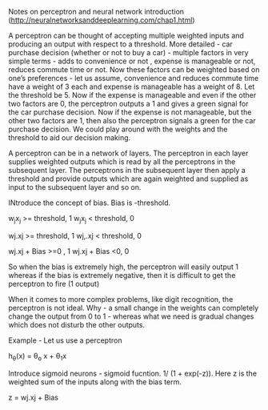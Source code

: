 Notes on perceptron and neural network introduction (http://neuralnetworksanddeeplearning.com/chap1.html)

A perceptron can be thought of accepting multiple weighted inputs and producing an output with respect to a threshold. More detailed - car purchase decision (whether or not to buy a car) - multiple factors in very simple terms - adds to convenience or not , expense is manageable or not, reduces commute time or not. Now these factors can be weighted based on one’s preferences - let us assume, convenience and reduces commute time have a weight of 3 each and expense is manageable has a weight of 8. Let the threshold be 5. Now if the expense is manageable and even if the other two factors are 0, the perceptron outputs a 1 and gives a green signal for the car purchase decision. Now if the expense is not manageable, but the other two factors are 1, then also the perceptron signals a green for the car purchase decision. We could play around with the weights and the threshold to aid our decision making.


A perceptron can be in a network of layers. The perceptron in each layer supplies weighted outputs which is read by all the perceptrons in the subsequent layer. The perceptrons in the subsequent layer then apply a threshold and provide outputs which are again weighted and supplied as input to the subsequent layer and so on.

INtroduce the concept of bias. Bias is -threshold. 

w<sub>j</sub>x<sub>j</sub> >= threshold, 1
w<sub>j</sub>x<sub>j</sub> < threshold, 0



wj.xj >= threshold, 1
wj,.xj < threshold, 0

wj.xj + Bias >=0 , 1
wj.xj + Bias <0, 0

So when the bias is extremely high, the perceptron will easily output 1 whereas if the bias is extremely negative, then it is difficult to get the perceptron to fire (1 output)

When it comes to more complex problems, like digit recognition, the perceptron is not ideal. Why - a small change in the weights can completely change the output from 0 to 1 - whereas what we need is gradual changes which does not disturb the other outputs. 



Example - Let us use a perceptron

h<sub>&theta;</sub>(x) = &theta;<sub>o</sub> x + &theta;<sub>1</sub>x


Introduce sigmoid neurons - sigmoid fucntion. 1/ (1 + exp(-z)). Here z is the weighted sum of the inputs along with the bias term.

z = wj.xj + Bias

